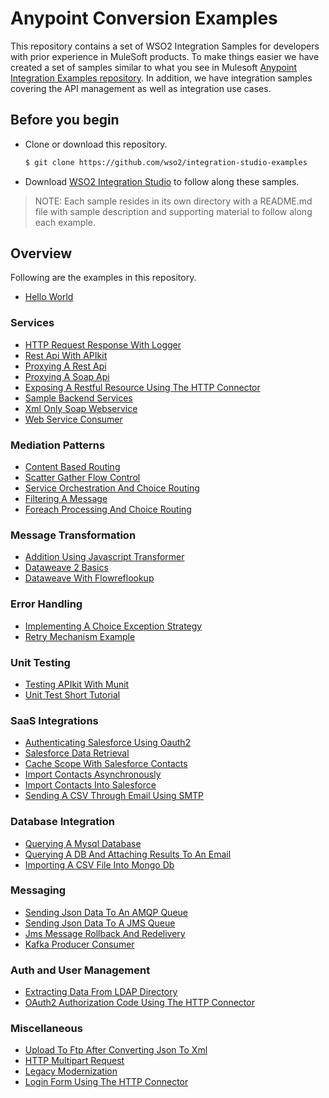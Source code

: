 # Anypoint Conversion Examples

This repository contains a set of WSO2 Integration Samples for developers with prior experience in MuleSoft products. To make things easier we have created a set of samples similar to what you see in Mulesoft [Anypoint Integration Examples repository](https://github.com/mulesoft/anypoint-examples). In addition, we have integration samples covering the API management as well as integration use cases.

## Before you begin
 
- Clone or download this repository.
    ```bash
    $ git clone https://github.com/wso2/integration-studio-examples
    ```
- Download [WSO2 Integration Studio](https://wso2.com/integration/integration-studio/) to follow along these samples.

> NOTE: Each sample resides in its own directory with a README.md file with sample description and supporting material to follow along each example.

## Overview

Following are the examples in this repository.

- [Hello World](examples/hello-world/README.md)

### Services

- [HTTP Request Response With Logger](examples/http-request-response-with-logger/README.md)
- [Rest Api With APIkit](examples/rest-api-with-apikit/README.md)
- [Proxying A Rest Api](examples/proxying-a-rest-api/README.md)
- [Proxying A Soap Api](examples/proxying-a-soap-api/README.md)
- [Exposing A Restful Resource Using The HTTP Connector](examples/exposing-a-restful-resource-using-the-http-connector/README.md)
- [Sample Backend Services](examples/sample-backend-services/README.md)
- [Xml Only Soap Webservice](examples/xml-only-soap-webservice/README.md)
- [Web Service Consumer](examples/web-service-consumer/README.md)

### Mediation Patterns 
- [Content Based Routing](examples/content-based-routing/README.md)
- [Scatter Gather Flow Control](examples/scatter-gather-flow-control/README.md)
- [Service Orchestration And Choice Routing](examples/service-orchestration-and-choice-routing/README.md)
- [Filtering A Message](examples/filtering-a-message/README.md)
- [Foreach Processing And Choice Routing](examples/foreach-processing-and-choice-routing/README.md)

### Message Transformation

- [Addition Using Javascript Transformer](examples/addition-using-javascript-transformer/README.md)
- [Dataweave 2 Basics](examples/dataweave-2-basics/README.md)
- [Dataweave With Flowreflookup](examples/dataweave-with-flowreflookup/README.md)

### Error Handling

- [Implementing A Choice Exception Strategy](examples/implementing-a-choice-exception-strategy/README.md)
- [Retry Mechanism Example](examples/retry-mechanism-example/README.md)

### Unit Testing

- [Testing APIkit With Munit](examples/testing-apikit-with-munit/README.md)
- [Unit Test Short Tutorial](examples/unittest-short-tutorial/README.md)


### SaaS Integrations

- [Authenticating Salesforce Using Oauth2](examples/authenticating-salesforce-using-oauth2/README.md)
- [Salesforce Data Retrieval](examples/salesforce-data-retrieval/README.md)
- [Cache Scope With Salesforce Contacts](examples/cache-scope-with-salesforce-contacts/README.md)
- [Import Contacts Asynchronously](examples/import-contacts-asynchronously/README.md)
- [Import Contacts Into Salesforce](examples/import-contacts-into-salesforce/README.md)
- [Sending A CSV Through Email Using SMTP](examples/sending-a-csv-through-email-using-smtp/README.md)

### Database Integration

- [Querying A Mysql Database](examples/querying-a-mysql-database/README.md)
- [Querying A DB And Attaching Results To An Email](examples/querying-a-db-and-attaching-results-to-an-email/README.md)
- [Importing A CSV File Into Mongo Db](examples/Importing-a-csv-file-into-mongo-db/README.md)

### Messaging

- [Sending Json Data To An AMQP Queue](examples/sending-json-data-to-a-amqp-queue/README.md)
- [Sending Json Data To A JMS Queue](examples/sending-json-data-to-a-jms-queue/README.md)
- [Jms Message Rollback And Redelivery](examples/jms-message-rollback-and-redelivery/README.md)
- [Kafka Producer Consumer](examples/kafka-producer-consumer/README.md)


### Auth and User Management

- [Extracting Data From LDAP Directory](examples/extracting-data-from-LDAP-directory/README.md)
- [OAuth2 Authorization Code Using The HTTP Connector](examples/oauth2-authorization-code-using-the-http-connector/README.md)

### Miscellaneous

- [Upload To Ftp After Converting Json To Xml](examples/upload-to-ftp-after-converting-json-to-xml/README.md)
- [HTTP Multipart Request](examples/http-multipart-request/README.md)
- [Legacy Modernization](examples/legacy-modernization/README.md)
- [Login Form Using The HTTP Connector](examples/login-form-using-the-http-connector/README.md)



